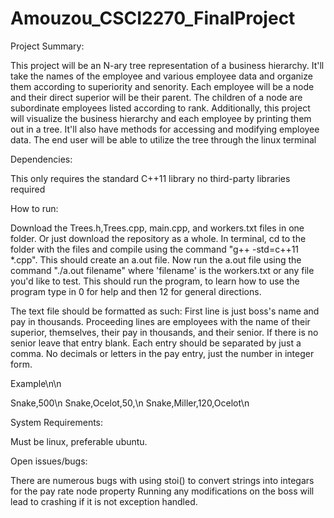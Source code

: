 # Amouzou_CSCI2270_FinalProject

Project Summary:

This project will be an N-ary tree representation of a business hierarchy. 
It'll take the names of the employee and various employee data and organize them according to superiority and senority.
Each employee will be a node and their direct superior will be their parent.
The children of a node are subordinate employees listed according to rank.
Additionally, this project will visualize the business hierarchy and each employee by printing them out in a tree.
It'll also have methods for accessing and modifying employee data.
The end user will be able to utilize the tree through the linux terminal

Dependencies:

This only requires the standard C++11 library no third-party libraries required

How to run:

Download the Trees.h,Trees.cpp, main.cpp, and workers.txt files in one folder. Or just download the repository as a whole. In terminal, cd to the folder with the files and compile using the command "g++ -std=c++11 *.cpp". This should create an a.out file. Now run the a.out file using the command "./a.out filename" where 'filename' is the workers.txt or any file you'd like to test. This should run the program, to learn how to use the program type in 0 for help and then 12 for general directions.

The text file should be formatted as such: First line is just boss's name and pay in thousands. Proceeding lines are employees with the name of their superior, themselves, their pay in thousands, and their senior. If there is no senior leave that entry blank. Each entry should be separated by just a comma. No decimals or letters in the pay entry, just the number in integer form.

Example\n\n

Snake,500\n
Snake,Ocelot,50,\n
Snake,Miller,120,Ocelot\n

System Requirements:

Must be linux, preferable ubuntu.

Open issues/bugs:

There are numerous bugs with using stoi() to convert strings into integars for the pay rate node property
Running any modifications on the boss will lead to crashing if it is not exception handled.

